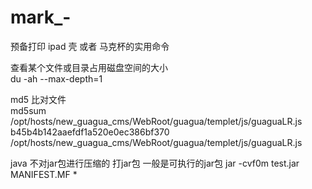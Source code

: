 # mark_-
预备打印 ipad 壳 或者 马克杯的实用命令

查看某个文件或目录占用磁盘空间的大小<br>
du -ah --max-depth=1

md5 比对文件<br> 
md5sum /opt/hosts/new_guagua_cms/WebRoot/guagua/templet/js/guaguaLR.js
b45b4b142aaefdf1a520e0ec386bf370  /opt/hosts/new_guagua_cms/WebRoot/guagua/templet/js/guaguaLR.js

java 不对jar包进行压缩的 打jar包 一般是可执行的jar包
jar -cvf0m test.jar MANIFEST.MF *
